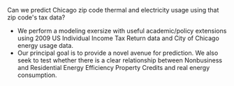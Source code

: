Can we predict Chicago zip code thermal and electricity usage using that zip code's tax data?  
- We perform a modeling exersize with useful academic/policy extensions using 2009 US Individual Income Tax Return data and City of Chicago energy usage data. 
- Our principal goal is to provide a novel avenue for prediction.  We also seek to test whether there is a clear relationship between Nonbusiness and Residential Energy Efficiency Property Credits and real energy consumption.
